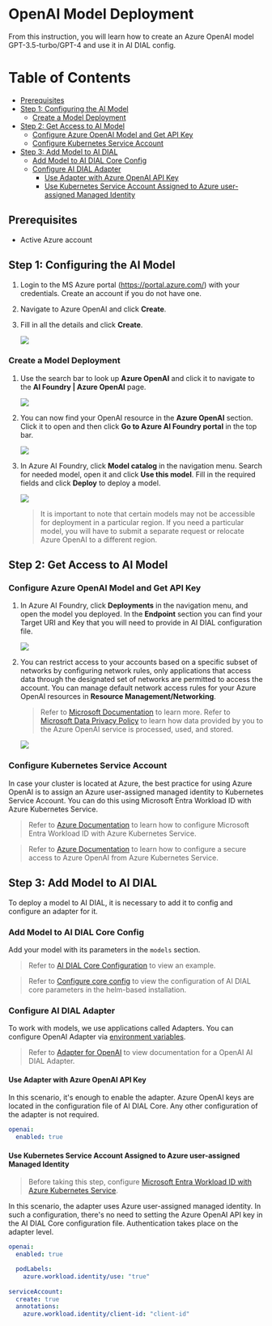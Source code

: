 <!-- omit from toc -->
# OpenAI Model Deployment

From this instruction, you will learn how to create an Azure OpenAI model GPT-3.5-turbo/GPT-4 and use it in AI DIAL config.

<div class="docusaurus-ignore">

<!-- omit from toc -->
# Table of Contents
- [Prerequisites](#prerequisites)
- [Step 1: Configuring the AI Model](#step-1-configuring-the-ai-model)
  - [Create a Model Deployment](#create-a-model-deployment)
- [Step 2: Get Access to AI Model](#step-2-get-access-to-ai-model)
  - [Configure Azure OpenAI Model and Get API Key](#configure-azure-openai-model-and-get-api-key)
  - [Configure Kubernetes Service Account](#configure-kubernetes-service-account)
- [Step 3: Add Model to AI DIAL](#step-3-add-model-to-ai-dial)
  - [Add Model to AI DIAL Core Config](#add-model-to-ai-dial-core-config)
  - [Configure AI DIAL Adapter](#configure-ai-dial-adapter)
    - [Use Adapter with Azure OpenAI API Key](#use-adapter-with-azure-openai-api-key)
    - [Use Kubernetes Service Account Assigned to Azure user-assigned Managed Identity](#use-kubernetes-service-account-assigned-to-azure-user-assigned-managed-identity)

</div>

## Prerequisites

* Active Azure account

## Step 1: Configuring the AI Model

1. Login to the MS Azure portal (https://portal.azure.com/) with your credentials. Create an account if you do not have one.
2. Navigate to Azure OpenAI and click **Create**.
3. Fill in all the details and click **Create**.
   
   ![](../img/step1.jpg)

### Create a Model Deployment

1. Use the search bar to look up **Azure OpenAI** and click it to navigate to the **AI Foundry | Azure OpenAI** page.
   
   ![](../img/step2.jpg)
   
2. You can now find your OpenAI resource in the **Azure OpenAI** section. Click it to open and then click **Go to Azure AI Foundry portal** in the top bar.
   
   ![](../img/step8.jpg)
   
3. In Azure AI Foundry, click **Model catalog** in the navigation menu. Search for needed model, open it and click **Use this model**. Fill in the required fields and click **Deploy** to deploy a model.
   
   ![](../img/step9.jpg)

    > It is important to note that certain models may not be accessible for deployment in a particular region. If you need a particular model, you will have to submit a separate request or relocate Azure OpenAI to a different region.

## Step 2: Get Access to AI Model

### Configure Azure OpenAI Model and Get API Key

1. In Azure AI Foundry, click **Deployments** in the navigation menu, and open the model you deployed. In the **Endpoint** section you can find your Target URI and Key that you will need to provide in AI DIAL configuration file.
   
    ![](../img/step13.jpg)

2. You can restrict access to your accounts based on a specific subset of networks by configuring network rules, only applications that access data through the designated set of networks are permitted to access the account. You can manage default network access rules for your Azure OpenAI resources in **Resource Management/Networking**.

   > Refer to [Microsoft Documentation](https://learn.microsoft.com/en-us/azure/ai-services/cognitive-services-virtual-networks?context=%2Fazure%2Fcognitive-services%2Fopenai%2Fcontext%2Fcontext&tabs=portal#manage-default-network-access-rules) to learn more.
   > Refer to [Microsoft Data Privacy Policy](https://learn.microsoft.com/en-us/legal/cognitive-services/openai/data-privacy) to learn how data provided by you to the Azure OpenAI service is processed, used, and stored.

   ![](../img/whitelisting.png)

### Configure Kubernetes Service Account

In case your cluster is located at Azure, the best practice for using Azure OpenAI is to assign an Azure user-assigned managed identity to Kubernetes Service Account. You can do this using Microsoft Entra Workload ID with Azure Kubernetes Service.

> Refer to [Azure Documentation](https://learn.microsoft.com/en-us/azure/aks/workload-identity-overview) to learn how to configure Microsoft Entra Workload ID with Azure Kubernetes Service.

> Refer to [Azure Documentation](https://learn.microsoft.com/en-us/azure/aks/open-ai-secure-access-quickstart) to learn how to configure a secure access to Azure OpenAI from Azure Kubernetes Service.

## Step 3: Add Model to AI DIAL

To deploy a model to AI DIAL, it is necessary to add it to config and configure an adapter for it.

### Add Model to AI DIAL Core Config

Add your model with its parameters in the `models` section. 

> Refer to [AI DIAL Core Configuration](https://github.com/epam/ai-dial-core/blob/development/sample/aidial.config.json#L183) to view an example.

> Refer to [Configure core config](/docs/tutorials/2.devops/1.configuration/0.configuration-guide.md#core-parameters) to view the configuration of AI DIAL core parameters in the helm-based installation.

### Configure AI DIAL Adapter

To work with models, we use applications called Adapters. You can configure OpenAI Adapter via [environment variables](https://github.com/epam/ai-dial-adapter-openai#environment-variables).

> Refer to [Adapter for OpenAI](https://github.com/epam/ai-dial-adapter-openai) to view documentation for a OpenAI AI DIAL Adapter.

#### Use Adapter with Azure OpenAI API Key

In this scenario, it's enough to enable the adapter. Azure OpenAI keys are located in the configuration file of AI DIAL Core. Any other configuration of the adapter is not required.

```yaml
openai:
  enabled: true

```

#### Use Kubernetes Service Account Assigned to Azure user-assigned Managed Identity

> Before taking this step, configure [Microsoft Entra Workload ID with Azure Kubernetes Service](#configure-kubernetes-service-account).

In this scenario, the adapter uses Azure user-assigned managed identity. In such a configuration, there's no need to setting the Azure OpenAI API key in the AI DIAL Core configuration file. Authentication takes place on the adapter level.

```yaml
openai:
  enabled: true

  podLabels:
    azure.workload.identity/use: "true"
  
serviceAccount:
  create: true
  annotations:
    azure.workload.identity/client-id: "client-id"
```
